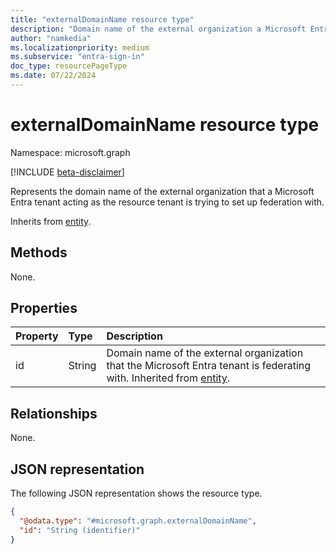 ```yaml
---
title: "externalDomainName resource type"
description: "Domain name of the external organization a Microsoft Entra tenant acting as the resource tenant is trying to set up federation with."
author: "namkedia"
ms.localizationpriority: medium
ms.subservice: "entra-sign-in"
doc_type: resourcePageType
ms.date: 07/22/2024
---
```


# externalDomainName resource type

Namespace: microsoft.graph

[!INCLUDE [beta-disclaimer](../../includes/beta-disclaimer.md)]

Represents the domain name of the external organization that a Microsoft Entra tenant acting as the resource tenant is trying to set up federation with.

Inherits from [entity](../resources/entity.md).

## Methods
None.

## Properties
|Property|Type|Description|
|:---|:---|:---|
|id|String|Domain name of the external organization that the Microsoft Entra tenant is federating with. Inherited from [entity](../resources/entity.md).|

## Relationships
None.

## JSON representation
The following JSON representation shows the resource type.
<!-- {
  "blockType": "resource",
  "keyProperty": "id",
  "@odata.type": "microsoft.graph.externalDomainName",
  "baseType": "microsoft.graph.entity",
  "openType": false
}
-->
``` json
{
  "@odata.type": "#microsoft.graph.externalDomainName",
  "id": "String (identifier)"
}
```
